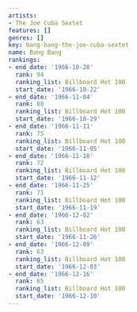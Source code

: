 ```yaml
---
artists:
- The Joe Cuba Sextet
features: []
genres: []
key: bang-bang-the-joe-cuba-sextet
name: Bang Bang
rankings:
- end_date: '1966-10-28'
  rank: 94
  ranking_list: Billboard Hot 100
  start_date: '1966-10-22'
- end_date: '1966-11-04'
  rank: 88
  ranking_list: Billboard Hot 100
  start_date: '1966-10-29'
- end_date: '1966-11-11'
  rank: 75
  ranking_list: Billboard Hot 100
  start_date: '1966-11-05'
- end_date: '1966-11-18'
  rank: 72
  ranking_list: Billboard Hot 100
  start_date: '1966-11-12'
- end_date: '1966-11-25'
  rank: 71
  ranking_list: Billboard Hot 100
  start_date: '1966-11-19'
- end_date: '1966-12-02'
  rank: 63
  ranking_list: Billboard Hot 100
  start_date: '1966-11-26'
- end_date: '1966-12-09'
  rank: 63
  ranking_list: Billboard Hot 100
  start_date: '1966-12-03'
- end_date: '1966-12-16'
  rank: 65
  ranking_list: Billboard Hot 100
  start_date: '1966-12-10'
---
```


